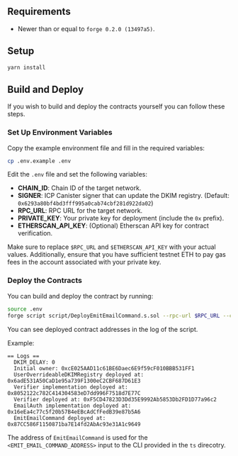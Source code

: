 ## Requirements
- Newer than or equal to `forge 0.2.0 (13497a5)`.

## Setup

```bash
yarn install
```

## Build and Deploy

If you wish to build and deploy the contracts yourself you can follow these steps.

### Set Up Environment Variables

Copy the example environment file and fill in the required variables:

```bash
cp .env.example .env
```

Edit the `.env` file and set the following variables:

- **CHAIN_ID**: Chain ID of the target network.
- **SIGNER**: ICP Canister signer that can update the DKIM registry. (Default: `0x6293a80bf4bd3fff995a0cab74cbf281d922da02`)
- **RPC_URL**: RPC URL for the target network.
- **PRIVATE_KEY**: Your private key for deployment (include the `0x` prefix).
- **ETHERSCAN_API_KEY**: (Optional) Etherscan API key for contract verification.

Make sure to replace `$RPC_URL` and `$ETHERSCAN_API_KEY` with your actual values.
Additionally, ensure that you have sufficient testnet ETH to pay gas fees in the account associated with your private key. 

### Deploy the Contracts

You can build and deploy the contract by running:

```bash
source .env
forge script script/DeployEmitEmailCommand.s.sol --rpc-url $RPC_URL --chain-id $CHAIN_ID --broadcast --etherscan-api-key $ETHERSCAN_API_KEY --verify -vvvv
```

You can see deployed contract addresses in the log of the script.

Example:
```
== Logs ==
  DKIM_DELAY: 0
  Initial owner: 0xcE025AAD11c61BE6Daec6E9f59cF010BBB531FF1
  UserOverrideableDKIMRegistry deployed at: 0x6adE531A50CaD1e95a739F1300eC2CBF687D61E3
  Verifier implementation deployed at: 0x8052122c782C414304583eD7dd996F7518d7E77C
  Verifier deployed at: 0xF5CD47823D3Dd35E9992Ab5853Db2FD1D77a96c2
  EmailAuth implementation deployed at: 0x16eEa4c77c5f20b57B4eEBcAdCfFedB39e87b5A6
  EmitEmailCommand deployed at: 0x87CC586F1150871ba7E14fd2AbAc93e31A1c9649
```

The address of `EmitEmailCommand` is used for the `<EMIT_EMAIL_COMMAND_ADDRESS>` input to the CLI provided in the `ts` direcotry. 